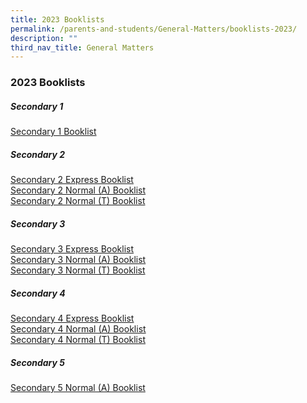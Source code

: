 ```yaml
---
title: 2023 Booklists
permalink: /parents-and-students/General-Matters/booklists-2023/
description: ""
third_nav_title: General Matters
---
```

### 2023 Booklists

##### Secondary 1

[Secondary 1 Booklist](/files/Booklists/Serangoon%20Secondary%20School%20Booklist%202023%20S1.pdf)

##### Secondary 2

[Secondary 2 Express Booklist](/files/Booklists/Serangoon%20Secondary%20School%20Booklist%202023%202E.pdf) <br>
[Secondary 2 Normal (A) Booklist](/files/Booklists/Serangoon%20Secondary%20School%20Booklist%202023%202NA.pdf) <br>
[Secondary 2 Normal (T) Booklist](/files/Booklists/Serangoon%20Secondary%20School%20Booklist%202023%202NT.pdf)

##### Secondary 3

[Secondary 3 Express Booklist](/files/Booklists/Serangoon%20Secondary%20School%20Booklist%202023%203E.pdf) <br>
[Secondary 3 Normal (A) Booklist](/files/Booklists/Serangoon%20Secondary%20School%20Booklist%202023%203NA.pdf) <br>
[Secondary 3 Normal (T) Booklist](/files/Booklists/Serangoon%20Secondary%20School%20Booklist%202023%203NT.pdf)

##### Secondary 4

[Secondary 4 Express Booklist](/files/Serangoon%20Secondary%20School%20Booklist%202022%204E.pdf) <br>
[Secondary 4 Normal (A) Booklist](/files/Serangoon%20Secondary%20School%20Booklist%202022%204NA.pdf) <br>
[Secondary 4 Normal (T) Booklist](/files/Serangoon%20Secondary%20School%20Booklist%202022%204NT.pdf)

##### Secondary 5

[Secondary 5 Normal (A) Booklist](/files/Booklists/Serangoon%20Secondary%20School%20Booklist%202023%20S5.pdf)